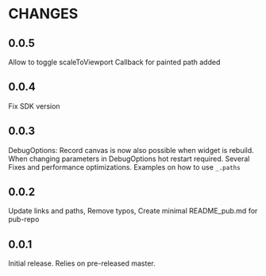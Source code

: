 # CHANGES

## 0.0.5
Allow to toggle scaleToViewport
Callback for painted path added

## 0.0.4
Fix SDK version

## 0.0.3

DebugOptions: Record canvas is now also possible when widget is rebuild. When changing parameters in DebugOptions hot restart required.
Several Fixes and performance optimizations.
Examples on how to use `_.paths`

## 0.0.2

Update links and paths, Remove typos, Create minimal README_pub.md for pub-repo

## 0.0.1

Initial release.  Relies on pre-released master.
